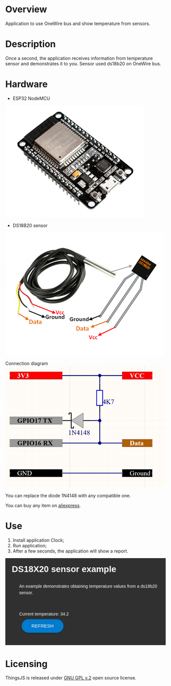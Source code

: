 # Overview
Application to use OneWire bus and show temperature from sensors.

# Description
Once a second, the application receives information from temperature sensor and
demonstrates it to you. Sensor used ds18b20 on OneWire bus.

# Hardware
* ESP32 NodeMCU
 
![NodeMCU ESP32](../images/esp32devboard.png)

* DS18B20 sensor 

![DS18B20](../images/ds18b20.png)

Connection diagram
![Connection diagram](../images/ds18b20_connect.jpeg)

You can replace the diode 1N4148 with any compatible one.

You can buy any item on [aliexpress](https://aliexpress.ru/wholesale?catId=0&initiative_id=SB_20200922095325&SearchText=ESP32+Nodemcu).

# Use
1. Install application Clock;
2. Run application;
3. After a few seconds, the application will show a report.

![DS18B20 application](../images/ds18b20_app.png)


# Licensing
ThingsJS is released under
[GNU GPL v.2](http://www.gnu.org/licenses/old-licenses/gpl-2.0.html)
open source license.
